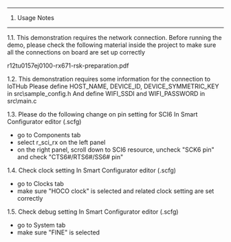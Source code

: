 ---------------
1. Usage Notes
---------------
1.1. This demonstration requires the network connection.
Before running the demo, 
please check the following material inside the project to make sure all the connections on board are set up correctly

r12tu0157ej0100-rx671-rsk-preparation.pdf


1.2. This demonstration requires some information for the connection to IoTHub
Please define HOST_NAME, DEVICE_ID, DEVICE_SYMMETRIC_KEY in src\sample_config.h
And define WIFI_SSDI and WIFI_PASSWORD in src\main.c


1.3. Please do the following change on pin setting for SCI6
In Smart Configurator editor (<projectname>.scfg)
- go to Components tab
- select r_sci_rx on the left panel
- on the right panel, scroll down to SCI6 resource, uncheck "SCK6 pin" and check "CTS6#/RTS6#/SS6# pin"

1.4. Check clock setting
In Smart Configurator editor (<projectname>.scfg)
- go to Clocks tab
- make sure "HOCO clock" is selected and related clock setting are set correctly

1.5. Check debug setting
In Smart Configurator editor (<projectname>.scfg)
- go to System tab
- make sure "FINE" is selected